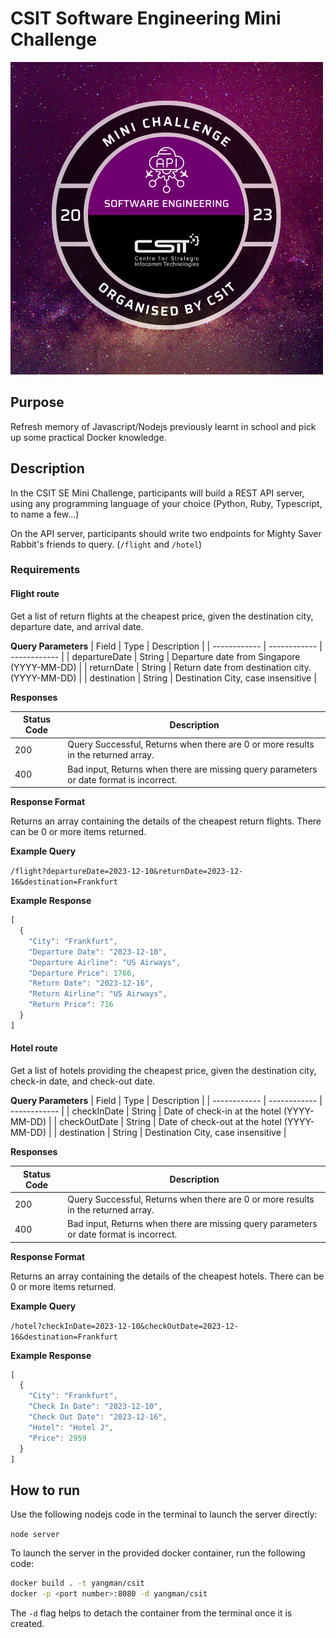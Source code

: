 # CSIT Software Engineering Mini Challenge

![CSIT Software Engineering Digital Badge](csit-digital-badge.jpg)

## Purpose
Refresh memory of Javascript/Nodejs previously learnt in school and pick up some practical Docker knowledge.

## Description
In the CSIT SE Mini Challenge, participants will build a REST API server, using any programming language of your choice (Python, Ruby, Typescript, to name a few...)

On the API server, participants should write two endpoints for Mighty Saver Rabbit's friends to query. (`/flight` and `/hotel`)

### Requirements

#### Flight route
Get a list of return flights at the cheapest price, given the destination city, departure date, and arrival date.

**Query Parameters**
|  Field | Type   | Description   |
| ------------ | ------------ | ------------ |
| departureDate  | String   |  Departure date from Singapore (YYYY-MM-DD) |
| returnDate  | String  | Return date from destination city. (YYYY-MM-DD)  |
| destination  | String  | Destination City, case insensitive   |

**Responses**

| Status Code | Description |
| --- | --- |
| 200 | Query Successful, Returns when there are 0 or more results in the returned array. 
| 400 | Bad input,  Returns when there are missing query parameters or date format is incorrect.|

**Response Format**

Returns an array containing the details of the cheapest return flights. There can be 0 or more items returned.

**Example Query**

`/flight?departureDate=2023-12-10&returnDate=2023-12-16&destination=Frankfurt`

**Example Response**
```javascript
[
  {
    "City": "Frankfurt",
    "Departure Date": "2023-12-10",
    "Departure Airline": "US Airways",
    "Departure Price": 1766,
    "Return Date": "2023-12-16",
    "Return Airline": "US Airways",
    "Return Price": 716
  }
]
```

#### Hotel route
Get a list of hotels providing the cheapest price, given the destination city, check-in date, and check-out date.

**Query Parameters**
|  Field | Type   | Description   |
| ------------ | ------------ | ------------ |
| checkInDate  | String   |  Date of check-in at the hotel (YYYY-MM-DD) |
| checkOutDate  | String  | Date of check-out at the hotel (YYYY-MM-DD)  |
| destination  | String  | Destination City, case insensitive   |

**Responses**

| Status Code | Description |
| --- | --- |
| 200 | Query Successful, Returns when there are 0 or more results in the returned array. 
| 400 | Bad input,  Returns when there are missing query parameters or date format is incorrect.|

**Response Format**

Returns an array containing the details of the cheapest hotels. There can be 0 or more items returned.

**Example Query**

`/hotel?checkInDate=2023-12-10&checkOutDate=2023-12-16&destination=Frankfurt`

**Example Response**
```javascript
[
  {
    "City": "Frankfurt",
    "Check In Date": "2023-12-10",
    "Check Out Date": "2023-12-16",
    "Hotel": "Hotel J",
    "Price": 2959
  }
]
```

## How to run 
Use the following nodejs code in the terminal to launch the server directly:

`node server`

To launch the server in the provided docker container, run the following code:
```bash
docker build . -t yangman/csit
docker -p <port number>:8080 -d yangman/csit
```
The `-d` flag helps to detach the container from the terminal once it is created.
